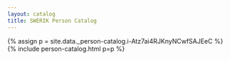 ```yaml
---
layout: catalog
title: SWERIK Person Catalog
---
```

{% assign p = site.data._person-catalog.i-Atz7ai4RJKnyNCwfSAJEeC %}
{% include person-catalog.html p=p %}


